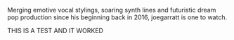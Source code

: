 ---
---

Merging emotive vocal stylings, soaring synth lines and futuristic dream pop production since his beginning back in 2016, joegarratt is one to watch.

THIS IS A TEST AND IT WORKED
